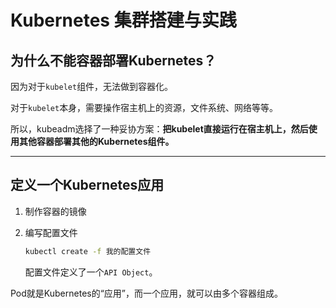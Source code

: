 # Kubernetes 集群搭建与实践


## 为什么不能容器部署Kubernetes？

因为对于`kubelet`组件，无法做到容器化。

对于`kubelet`本身，需要操作宿主机上的资源，文件系统、网络等等。

所以，kubeadm选择了一种妥协方案：**把kubelet直接运行在宿主机上，然后使用其他容器部署其他的Kubernetes组件。**


-----

## 定义一个Kubernetes应用

1. 制作容器的镜像

2. 编写配置文件

   ```bash
   kubectl create -f 我的配置文件
   ```

   配置文件定义了一个`API Object`。
   

Pod就是Kubernetes的“应用”，而一个应用，就可以由多个容器组成。

